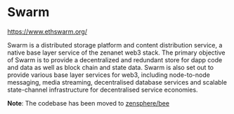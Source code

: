 # Swarm

https://www.ethswarm.org/

Swarm is a distributed storage platform and content distribution service, a native base layer service of the zenanet web3 stack. The primary objective of Swarm is to provide a decentralized and redundant store for dapp code and data as well as block chain and state data. Swarm is also set out to provide various base layer services for web3, including node-to-node messaging, media streaming, decentralised database services and scalable state-channel infrastructure for decentralised service economies.

**Note**: The codebase has been moved to [zensphere/bee](https://github.com/zensphere/bee)
